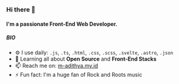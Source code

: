 ### Hi there 👋

#### I'm a passionate Front-End Web Developer.

##### BIO

- ⚙️ I use daily: `.js`, `.ts`, `.html`, `.css`, `.scss`, `.svelte`, `.astro`, `.json`
- 🌱 Learning all about **Open Source** and **Front-End Stacks**
- 📫 Reach me on: [m-adithya.my.id](https://m-adithya.my.id)
- ⚡️ Fun fact: I'm a huge fan of Rock and Roots music
